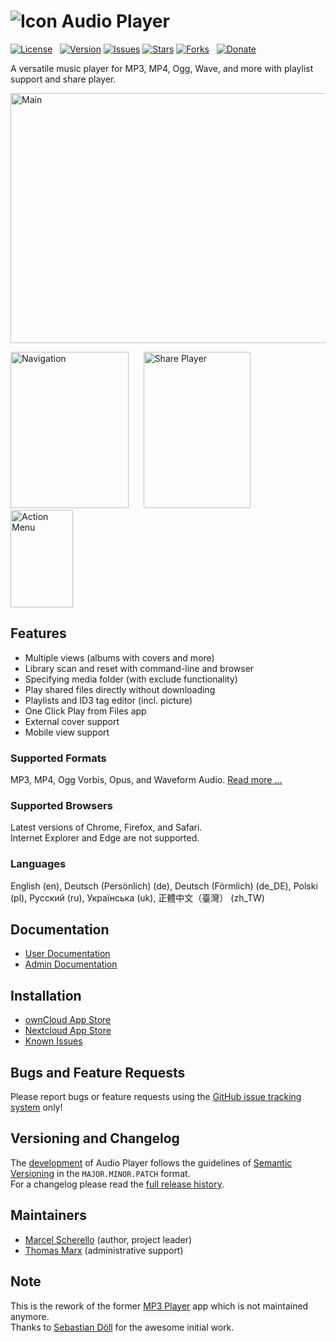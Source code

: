 # ![Icon](https://raw.githubusercontent.com/rello/audioplayer/master/screenshots/audioplayer_icon.png) Audio Player

[![License](https://img.shields.io/badge/license-AGPLv3-blue.svg)](http://www.gnu.org/licenses/agpl-3.0)   [![Version](https://img.shields.io/github/release/rello/audioplayer.svg)](https://github.com/rello/audioplayer/blob/master/CHANGELOG.md) [![Issues](https://img.shields.io/github/issues/rello/audioplayer.svg)](https://github.com/rello/audioplayer/issues) [![Stars](https://img.shields.io/github/stars/rello/audioplayer.svg)](https://github.com/rello/audioplayer/stargazers) [![Forks](https://img.shields.io/github/forks/rello/audioplayer.svg)](https://github.com/rello/audioplayer/network)   [![Donate](https://img.shields.io/badge/donate-Bitcoin-blue.svg?style=flat)](https://github.com/rello/audioplayer/wiki/donate)

A versatile music player for MP3, MP4, Ogg, Wave, and more with playlist support and share player.

<img src="https://raw.githubusercontent.com/rello/audioplayer/master/screenshots/audioplayer_main.png" alt="Main" width="599" height="400" title="Main">

<img src="https://raw.githubusercontent.com/rello/audioplayer/master/screenshots/audioplayer_lists.png" alt="Navigation" width="189" height="250" title="Navigation">     
<img src="https://raw.githubusercontent.com/rello/audioplayer/master/screenshots/audioplayer_share.png" alt="Share Player" width="171" height="250" title="Share Player">     
<img src="https://raw.githubusercontent.com/rello/audioplayer/master/screenshots/audioplayer_actions.png" alt="Action Menu" width="100" height="156" title="Action Menu">

## Features
- Multiple views (albums with covers and more)
- Library scan and reset with command-line and browser
- Specifying media folder (with exclude functionality)
- Play shared files directly without downloading
- Playlists and ID3 tag editor (incl. picture)
- One Click Play from Files app
- External cover support
- Mobile view support

### Supported Formats
MP3, MP4, Ogg Vorbis, Opus, and Waveform Audio. [Read more …](https://github.com/rello/audioplayer/wiki/audio-files-and-mime-types)

### Supported Browsers
Latest versions of Chrome, Firefox, and Safari.  
Internet Explorer and Edge are not supported.

### Languages
English (en), Deutsch (Persönlich) (de), Deutsch (Förmlich) (de_DE), Polski (pl), Русский (ru), Українська (uk), 正體中文（臺灣） (zh_TW)

## Documentation
- [User Documentation](https://github.com/rello/audioplayer/wiki#user-documentation)
- [Admin Documentation](https://github.com/rello/audioplayer/wiki#admin-documentation)

## Installation
- [ownCloud App Store](https://apps.owncloud.com/content/show.php?content=174738)
- [Nextcloud App Store](https://apps.nextcloud.com/apps/audioplayer)
- [Known Issues](https://github.com/rello/audioplayer/wiki/installation-instructions#known-issues)

## Bugs and Feature Requests
Please report bugs or feature requests using the [GitHub issue tracking system](https://github.com/rello/audioplayer/issues) only!

## Versioning and Changelog
The [development](https://github.com/rello/audioplayer/wiki#development) of Audio Player follows the guidelines of [Semantic Versioning](http://semver.org/) in the `MAJOR.MINOR.PATCH` format.  
For a changelog please read the [full release history](https://github.com/rello/audioplayer/blob/master/CHANGELOG.md).

## Maintainers
- [Marcel Scherello](https://github.com/rello) (author, project leader)
- [Thomas Marx](https://github.com/xramsamoht) (administrative support)

## Note
This is the rework of the former [MP3 Player](https://github.com/libasys/audios) app which is not maintained anymore.  
Thanks to [Sebastian Döll](https://github.com/libasys) for the awesome initial work.
